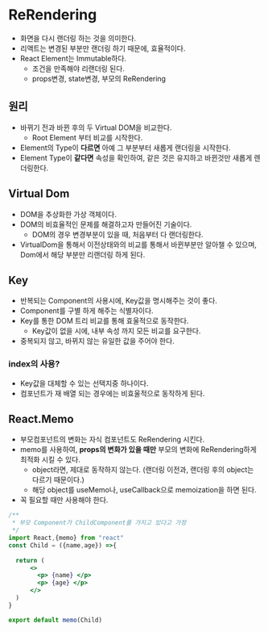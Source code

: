 # ReRendering
- 화면을 다시 랜더링 하는 것을 의미한다.
- 리액트는 변경된 부분만 랜더링 하기 때문에, 효율적이다.
- React Element는 Immutable하다.
  - 조건을 만족해야 리랜더링 된다.
  - props변경, state변경, 부모의 ReRendering
  
## 원리
- 바뀌기 전과 바뀐 후의 두 Virtual DOM을 비교한다.
  - Root Element 부터 비교를 시작한다.
- Element의 Type이 **다르면** 아예 그 부분부터 새롭게 랜더링을 시작한다.
- Element Type이  **같다면** 속성을 확인하여, 같은 것은 유지하고 바뀐것만 새롭게 렌더링한다.


## Virtual Dom
- DOM을 추상화한 가상 객체이다.
- DOM의 비효율적인 문제를 해결하고자 만들어진 기술이다.
  - DOM의 경우 변경부분이 있을 때, 처음부터 다 랜더링한다.
- VirtualDom을 통해서 이전상태와의 비교를 통해서 바뀐부분만 알아챌 수 있으며, 
  Dom에서 해당 부분만 리랜더링 하게 된다.


## Key
- 반복되는 Component의 사용시에, Key값을 명시해주는 것이 좋다.
- Component를 구별 하게 해주는 식별자이다.
- Key를 통한 DOM 트리 비교를 통해 효울적으로 동작한다.
  - Key값이 없을 시에, 내부 속성 까지 모든 비교를 요구한다.
- 중복되지 않고, 바뀌지 않는 유일한 값을 주어야 한다.

### index의 사용?
- Key값을 대체할 수 있는 선택지중 하나이다.
- 컴포넌트가 재 배열 되는 경우에는 비효울적으로 동작하게 된다.

## React.Memo
- 부모컴포넌트의 변화는 자식 컴포넌트도 ReRendering 시킨다.
- memo를 사용하여, **props의 변화가 있을 때만** 부모의 변화에 ReRendering하게 최적화 시킬 수 있다.
  - object라면, 제대로 동작하지 않는다. (랜더링 이전과, 랜더링 후의 object는 다르기 때문이다.)
  - 해당 object를 useMemo나, useCallback으로 memoization을 하면 된다.
- 꼭 필요할 때만 사용해야 한다.

```jsx
/**
 * 부모 Component가 ChildComponent를 가지고 있다고 가정
 */
import React,{memo} from "react"
const Child = ({name,age}) =>{
  
  return (
      <>
        <p> {name} </p>
        <p> {age} </p>
      </>
  )
}

export default memo(Child)

```